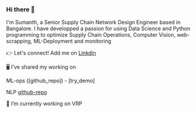### Hi there 👋

I'm Sumanth, a Senior Supply Chain Network Design Engineer based in Bangalore. I have developped a passion for using Data Science and Python programming to optimize Supply Chain Operations, Computer Vision, web-scrapping, ML-Deployment and monitoring

👉 Let's connect!
Add me on [Linkdin](https://www.linkedin.com/in/sumanth-d-8790a180/)

🖥️ I've shared my working on 

ML-ops ([github_repo]) - [try_demo]

NLP [github-repo](https://github.com/slackroo/Machine_learning)

🔭 I’m currently working on VRP 


<!--
**slackroo/slackroo** is a ✨ _special_ ✨ repository because its `README.md` (this file) appears on your GitHub profile.

Here are some ideas to get you started:

- 🔭 I’m currently working on ...
- 🌱 I’m currently learning ...
- 👯 I’m looking to collaborate on ...
- 🤔 I’m looking for help with ...
- 💬 Ask me about ...
- 📫 How to reach me: ...
- 😄 Pronouns: ...
- ⚡ Fun fact: ...
-->
